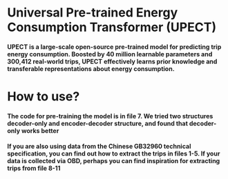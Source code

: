 # Universal Pre-trained Energy Consumption Transformer (UPECT)
#### UPECT is a large-scale open-source pre-trained model for predicting trip energy consumption. Boosted by 40 million learnable parameters and 300,412 real-world trips, UPECT effectively learns prior knowledge and transferable representations about energy consumption.

# How to use?
#### The code for pre-training the model is in file 7. We tried two structures decoder-only and encoder-decoder structure, and found that decoder-only works better
#### If you are also using data from the Chinese GB32960 technical specification, you can find out how to extract the trips in files 1-5. If your data is collected via OBD, perhaps you can find inspiration for extracting trips from file 8-11
